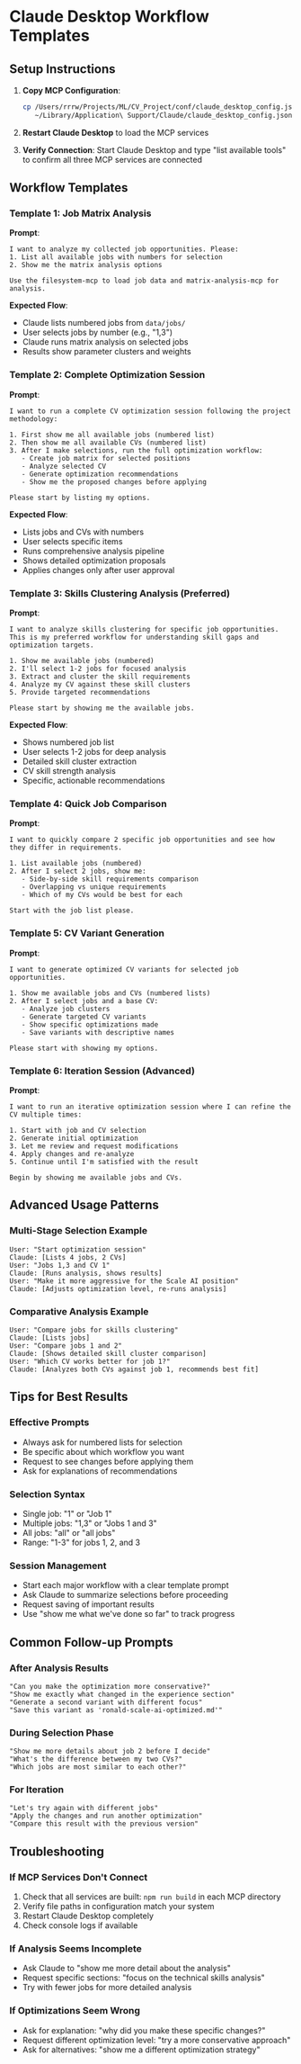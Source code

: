 # Claude Desktop Workflow Templates

## Setup Instructions

1. **Copy MCP Configuration**:
   ```bash
   cp /Users/rrrw/Projects/ML/CV_Project/conf/claude_desktop_config.json \
      ~/Library/Application\ Support/Claude/claude_desktop_config.json
   ```

2. **Restart Claude Desktop** to load the MCP services

3. **Verify Connection**: Start Claude Desktop and type "list available tools" to confirm all three MCP services are connected

## Workflow Templates

### Template 1: Job Matrix Analysis

**Prompt**:
```
I want to analyze my collected job opportunities. Please:
1. List all available jobs with numbers for selection
2. Show me the matrix analysis options

Use the filesystem-mcp to load job data and matrix-analysis-mcp for analysis.
```

**Expected Flow**:
- Claude lists numbered jobs from `data/jobs/`
- User selects jobs by number (e.g., "1,3")
- Claude runs matrix analysis on selected jobs
- Results show parameter clusters and weights

### Template 2: Complete Optimization Session

**Prompt**:
```
I want to run a complete CV optimization session following the project methodology:

1. First show me all available jobs (numbered list)
2. Then show me all available CVs (numbered list) 
3. After I make selections, run the full optimization workflow:
   - Create job matrix for selected positions
   - Analyze selected CV 
   - Generate optimization recommendations
   - Show me the proposed changes before applying

Please start by listing my options.
```

**Expected Flow**:
- Lists jobs and CVs with numbers
- User selects specific items
- Runs comprehensive analysis pipeline
- Shows detailed optimization proposals
- Applies changes only after user approval

### Template 3: Skills Clustering Analysis (Preferred)

**Prompt**:
```
I want to analyze skills clustering for specific job opportunities. This is my preferred workflow for understanding skill gaps and optimization targets.

1. Show me available jobs (numbered)
2. I'll select 1-2 jobs for focused analysis
3. Extract and cluster the skill requirements
4. Analyze my CV against these skill clusters
5. Provide targeted recommendations

Please start by showing me the available jobs.
```

**Expected Flow**:
- Shows numbered job list
- User selects 1-2 jobs for deep analysis
- Detailed skill cluster extraction
- CV skill strength analysis
- Specific, actionable recommendations

### Template 4: Quick Job Comparison

**Prompt**:
```
I want to quickly compare 2 specific job opportunities and see how they differ in requirements.

1. List available jobs (numbered)
2. After I select 2 jobs, show me:
   - Side-by-side skill requirements comparison
   - Overlapping vs unique requirements
   - Which of my CVs would be best for each

Start with the job list please.
```

### Template 5: CV Variant Generation

**Prompt**:
```
I want to generate optimized CV variants for selected job opportunities.

1. Show me available jobs and CVs (numbered lists)
2. After I select jobs and a base CV:
   - Analyze job clusters
   - Generate targeted CV variants 
   - Show specific optimizations made
   - Save variants with descriptive names

Please start with showing my options.
```

### Template 6: Iteration Session (Advanced)

**Prompt**:
```
I want to run an iterative optimization session where I can refine the CV multiple times:

1. Start with job and CV selection
2. Generate initial optimization
3. Let me review and request modifications
4. Apply changes and re-analyze
5. Continue until I'm satisfied with the result

Begin by showing me available jobs and CVs.
```

## Advanced Usage Patterns

### Multi-Stage Selection Example
```
User: "Start optimization session"
Claude: [Lists 4 jobs, 2 CVs]
User: "Jobs 1,3 and CV 1"
Claude: [Runs analysis, shows results]
User: "Make it more aggressive for the Scale AI position"
Claude: [Adjusts optimization level, re-runs analysis]
```

### Comparative Analysis Example
```
User: "Compare jobs for skills clustering"
Claude: [Lists jobs]
User: "Compare jobs 1 and 2"
Claude: [Shows detailed skill cluster comparison]
User: "Which CV works better for job 1?"
Claude: [Analyzes both CVs against job 1, recommends best fit]
```

## Tips for Best Results

### Effective Prompts
- Always ask for numbered lists for selection
- Be specific about which workflow you want
- Request to see changes before applying them
- Ask for explanations of recommendations

### Selection Syntax
- Single job: "1" or "Job 1"
- Multiple jobs: "1,3" or "Jobs 1 and 3"
- All jobs: "all" or "all jobs"
- Range: "1-3" for jobs 1, 2, and 3

### Session Management
- Start each major workflow with a clear template prompt
- Ask Claude to summarize selections before proceeding
- Request saving of important results
- Use "show me what we've done so far" to track progress

## Common Follow-up Prompts

### After Analysis Results
```
"Can you make the optimization more conservative?"
"Show me exactly what changed in the experience section"
"Generate a second variant with different focus"
"Save this variant as 'ronald-scale-ai-optimized.md'"
```

### During Selection Phase
```
"Show me more details about job 2 before I decide"
"What's the difference between my two CVs?"
"Which jobs are most similar to each other?"
```

### For Iteration
```
"Let's try again with different jobs"
"Apply the changes and run another optimization"
"Compare this result with the previous version"
```

## Troubleshooting

### If MCP Services Don't Connect
1. Check that all services are built: `npm run build` in each MCP directory
2. Verify file paths in configuration match your system
3. Restart Claude Desktop completely
4. Check console logs if available

### If Analysis Seems Incomplete
- Ask Claude to "show me more detail about the analysis"
- Request specific sections: "focus on the technical skills analysis"
- Try with fewer jobs for more detailed analysis

### If Optimizations Seem Wrong
- Ask for explanation: "why did you make these specific changes?"
- Request different optimization level: "try a more conservative approach"
- Ask for alternatives: "show me a different optimization strategy"